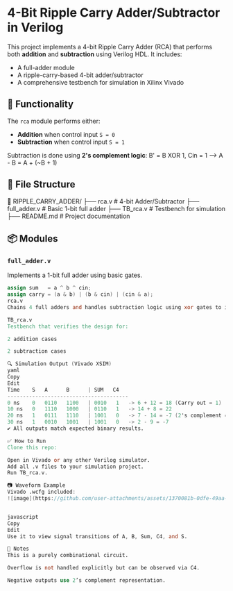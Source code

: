 # 4-Bit Ripple Carry Adder/Subtractor in Verilog

This project implements a 4-bit Ripple Carry Adder (RCA) that performs both **addition** and **subtraction** using Verilog HDL. It includes:
- A full-adder module
- A ripple-carry-based 4-bit adder/subtractor
- A comprehensive testbench for simulation in Xilinx Vivado

## 🧠 Functionality

The `rca` module performs either:
- **Addition** when control input `S = 0`
- **Subtraction** when control input `S = 1`

Subtraction is done using **2's complement logic**:
B' = B XOR 1, Cin = 1 --> A - B = A + (~B + 1)


## 📁 File Structure

📂 RIPPLE_CARRY_ADDER/
├── rca.v # 4-bit Adder/Subtractor
├── full_adder.v # Basic 1-bit full adder
├── TB_rca.v # Testbench for simulation
├── README.md # Project documentation


## 📦 Modules

### `full_adder.v`

Implements a 1-bit full adder using basic gates.

```verilog
assign sum   = a ^ b ^ cin;
assign carry = (a & b) | (b & cin) | (cin & a);
rca.v
Chains 4 full adders and handles subtraction logic using xor gates to invert B if S = 1.

TB_rca.v
Testbench that verifies the design for:

2 addition cases

2 subtraction cases

🔍 Simulation Output (Vivado XSIM)
yaml
Copy
Edit
Time    S   A      B      | SUM   C4
---------------------------------------
0 ns    0   0110   1100   | 0010   1   -> 6 + 12 = 18 (Carry out = 1)
10 ns   0   1110   1000   | 0110   1   -> 14 + 8 = 22
20 ns   1   0111   1110   | 1001   0   -> 7 - 14 = -7 (2's complement = 1001)
30 ns   1   0010   1001   | 1001   0   -> 2 - 9 = -7
✔️ All outputs match expected binary results.

✅ How to Run
Clone this repo:

Open in Vivado or any other Verilog simulator.
Add all .v files to your simulation project.
Run TB_rca.v.

📷 Waveform Example
Vivado .wcfg included:
![image](https://github.com/user-attachments/assets/1370081b-0dfe-49aa-ae2f-2ddf51e2442e)


javascript
Copy
Edit
Use it to view signal transitions of A, B, Sum, C4, and S.

📌 Notes
This is a purely combinational circuit.

Overflow is not handled explicitly but can be observed via C4.

Negative outputs use 2’s complement representation.
